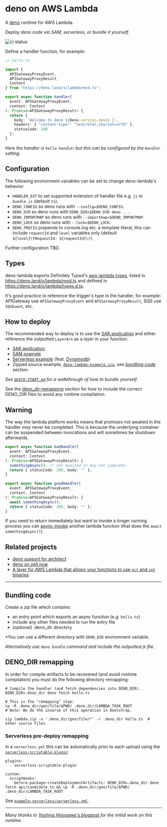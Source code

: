 # deno on AWS Lambda

A [deno](https://github.com/denoland/deno/) runtime for AWS Lambda.

_Deploy deno code via SAM, serverless, or bundle it yourself._

![ci status](https://github.com/hayd/deno-lambda/workflows/Test/badge.svg?branch=master)

Define a handler function, for example:

```ts
// hello.ts

import {
  APIGatewayProxyEvent,
  APIGatewayProxyResult,
  Context
} from "https://deno.land/x/lambda/mod.ts";

export async function handler(
  event: APIGatewayProxyEvent,
  context: Context
): Promise<APIGatewayProxyResult> {
  return {
    body: `Welcome to deno ${Deno.version.deno} 🦕`,
    headers: { "content-type": "text/html;charset=utf8" },
    statusCode: 200
  };
}
```

_Here the handler is `hello.handler` but this can be configured by the `Handler` setting._

## Configuration

The following environment variables can be set to change deno-lambda's behavior:

- `HANDLER_EXT` to set supported extension of handler file e.g. `js` or `bundle.js` (default `ts`).
- `DENO_CONFIG` so deno runs with `--config=$DENO_CONFIG`.
- `DENO_DIR` so deno runs with `DENO_DIR=$DENO_DIR deno ...`.
- `DENO_IMPORTMAP` so deno runs with `--importmap=$DENO_IMPORTMAP`.
- `DENO_LOCK` so deno runs with `--lock=$DENO_LOCK`.
- `DENO_PREFIX` prepends to console.log etc. a template literal,
  this can include `requestId` and `level` variables only
  (default `${level}\tRequestId: ${requestId}\r`).

Further configuration TBD.

## Types

deno-lambda exports Definitely Typed's [aws-lambda types](https://www.npmjs.com/package/@types/aws-lambda),
listed in https://deno.land/x/lambda/mod.ts and defined in https://deno.land/x/lambda/types.d.ts.

It's good practice to reference the trigger's type in the handler, for example:
APIGateway use `APIGatewayProxyEvent` and `APIGatewayProxyResult`, SQS use `SQSEvent`, etc.

## How to deploy

The recommended way to deploy is to use the
[SAR application](https://serverlessrepo.aws.amazon.com/applications/arn:aws:serverlessrepo:us-east-1:390065572566:applications~deno)
and either reference the outputted `LayerArn` as a layer in your function.

- [SAR application](https://serverlessrepo.aws.amazon.com/applications/arn:aws:serverlessrepo:us-east-1:390065572566:applications~deno)
- [SAM example](https://github.com/hayd/deno-lambda/tree/master/example-sam)
- [Serverless example](https://github.com/hayd/deno-lambda/tree/master/example-serverless)
  (feat. [Dynamodb](https://github.com/chiefbiiko/dynamodb/))
- Zipped source example, [`deno-lambda-example.zip`](https://github.com/hayd/deno-lambda/releases/),
  see [bundling-code](https://github.com/hayd/deno-lambda/blob/master/README.md#bundling-code) section.

_See [`QUICK-START.md`](https://github.com/hayd/deno-lambda/blob/master/QUICK-START.md)
for a walkthrough of how to bundle yourself._

See the [deno_dir-remapping](https://github.com/hayd/deno-lambda/blob/master/README.md#deno_dir-remapping)
section for how to include the correct DENO_DIR files to avoid any runtime compilation.

## Warning

The way the lambda platform works means that promises not awaited in the handler
_may_ never be completed. This is because the underlying container can be suspended
between invocations and will sometimes be shutdown afterwards.

```ts
export async function badHandler(
  event: APIGatewayProxyEvent,
  context: Context
): Promise<APIGatewayProxyResult> {
  somethingAsync(); // not awaited so may not complete
  return { statusCode: 200, body: "" };
}

export async function goodHandler(
  event: APIGatewayProxyEvent,
  context: Context
): Promise<APIGatewayProxyResult> {
  await somethingAsync();
  return { statusCode: 200, body: "" };
}
```

If you need to return immediately but want to invoke a longer running process you can
[async-invoke](https://docs.aws.amazon.com/lambda/latest/dg/invocation-async.html)
another lambda function (that does the `await somethingAsync()`).

## Related projects

- [deno support for architect](https://blog.begin.com/deno-runtime-support-for-architect-805fcbaa82c3)
- [deno on zeit now](https://github.com/lucacasonato/now-deno)
- [A layer for AWS Lambda that allows your functions to use `git` and `ssh` binaries](https://github.com/lambci/git-lambda-layer)

---

## Bundling code

Create a zip file which contains:

- an entry point which exports an async function (e.g. `hello.ts`)
- include any other files needed to run the entry file
- (optional) .deno_dir directory

\*You can use a different directory with `DENO_DIR` environment variable.

_Alternatively use `deno bundle` command and include the outputted js file._

## DENO_DIR remapping

In order for compile artifacts to be recovered (and avoid runtime compilation)
you must do the following directory remapping:

```
# Compile the handler (and fetch dependencies into DENO_DIR).
DENO_DIR=.deno_dir deno fetch hello.ts

# This is the "remapping" step:
cp -R .deno_dir/gen/file/$PWD/ .deno_dir/LAMBDA_TASK_ROOT
# Note: We do the inverse of this operation in bootstrap.

zip lambda.zip -x '.deno_dir/gen/file/*' -r .deno_dir hello.ts  # other source files
```

### Serverless pre-deploy remapping

In a `serverless.yml` this can be automatically prior to each upload using the
[`serverless-scriptable-plugin`](https://www.npmjs.com/package/serverless-scriptable-plugin):

```
plugins:
  - serverless-scriptable-plugin

custom:
  scriptHooks:
    before:package:createDeploymentArtifacts: DENO_DIR=.deno_dir deno fetch api/candidate.ts && cp -R .deno_dir/gen/file/$PWD/ .deno_dir/LAMBDA_TASK_ROOT
```

See [`example-serverless/serverless.yml`](https://github.com/hayd/deno-lambda/blob/master/example-serverless/serverless.yml).

---

_Many thanks to [Yoshiya Hinosawa's blogpost](https://dev.to/kt3k/write-aws-lambda-function-in-deno-4b20) for the initial work on this runtime._
